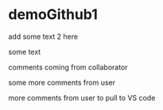 # demoGithub1

add some text 2 here

some text

comments coming from collaborator


some more comments from user


more comments from user to pull to VS code
